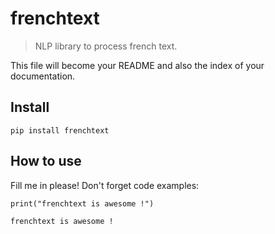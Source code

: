 # frenchtext
> NLP library to process french text.


This file will become your README and also the index of your documentation.

## Install

`pip install frenchtext`

## How to use

Fill me in please! Don't forget code examples:

```
print("frenchtext is awesome !")
```

    frenchtext is awesome !

